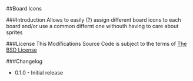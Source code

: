 ##Board Icons

###Introduction
Allows to easily (?) assign different board icons to each board and/or use a common differnt one withouth having to care about sprites

###License
This Modifications Source Code is subject to the terms of [The BSD License](http://opensource.org/licenses/BSD-3-Clause)

###Changelog
  * 0.1.0 - Initial release